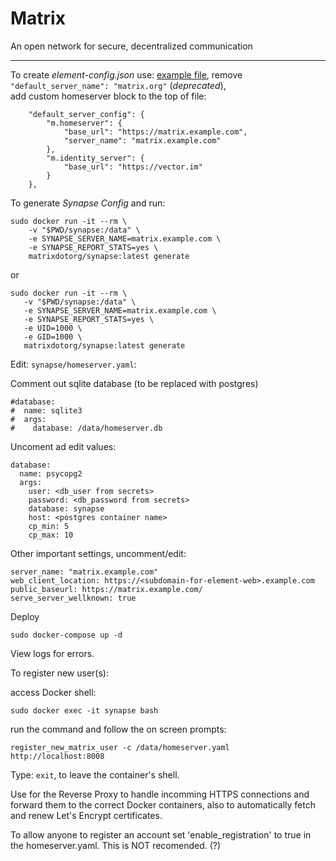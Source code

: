 # Matrix
An open network for secure, decentralized communication
  
---
  
To create *element-config.json* use: <a href="https://develop.element.io/config.json">example file</a>, 
remove `"default_server_name": "matrix.org"` (*deprecated*),  
add custom homeserver block to the top of file:
```
    "default_server_config": {
        "m.homeserver": {
            "base_url": "https://matrix.example.com",
            "server_name": "matrix.example.com"
        },
        "m.identity_server": {
            "base_url": "https://vector.im"
        }
    },
```
  
To generate *Synapse Config* and run:
```
sudo docker run -it --rm \
    -v "$PWD/synapse:/data" \
    -e SYNAPSE_SERVER_NAME=matrix.example.com \
    -e SYNAPSE_REPORT_STATS=yes \
    matrixdotorg/synapse:latest generate
 ```
  or
 ```
sudo docker run -it --rm \
    -v "$PWD/synapse:/data" \
    -e SYNAPSE_SERVER_NAME=matrix.example.com \
    -e SYNAPSE_REPORT_STATS=yes \
    -e UID=1000 \
    -e GID=1000 \
    matrixdotorg/synapse:latest generate
```
  
Edit: `synapse/homeserver.yaml`:
  
Comment out sqlite database (to be replaced with postgres)
```
#database:
#  name: sqlite3
#  args:
#    database: /data/homeserver.db
```
  
Uncoment ad edit values: 
```
database:
  name: psycopg2
  args:
    user: <db_user from secrets>
    password: <db_password from secrets>
    database: synapse
    host: <postgres container name>
    cp_min: 5
    cp_max: 10
```
  
Other important settings, uncomment/edit:
```
server_name: "matrix.example.com"
web_client_location: https://<subdomain-for-element-web>.example.com
public_baseurl: https://matrix.example.com/
serve_server_wellknown: true
```
  
Deploy
```
sudo docker-compose up -d
```

View logs for errors.

To register new user(s):
  
access Docker shell:
```
sudo docker exec -it synapse bash
```
  
run the command and follow the on screen prompts:
```
register_new_matrix_user -c /data/homeserver.yaml http://localhost:8008
```
  
Type: `exit`, to leave the container's shell.
  
Use for the Reverse Proxy to handle incomming HTTPS connections and forward them to the correct Docker containers,
also to automatically fetch and renew Let's Encrypt certificates.

To allow anyone to register an account set 'enable_registration' to true in the homeserver.yaml.
This is NOT recomended. (?)
